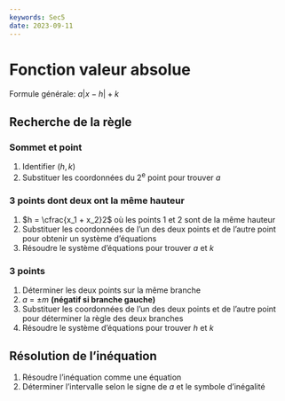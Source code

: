 ```yaml
---
keywords: Sec5
date: 2023-09-11
---
```


# Fonction valeur absolue

Formule générale: $a|x - h| + k$ 

## Recherche de la règle

### Sommet et point

1. Identifier $(h, k)$
2. Substituer les coordonnées du 2<sup>e</sup> point pour trouver $a$

### 3 points dont deux ont la même hauteur

1. $h = \cfrac{x_1 + x_2}2$ où les points 1 et 2 sont de la même hauteur
2. Substituer les coordonnées de l’un des deux points et de l’autre point pour obtenir un système d’équations
3. Résoudre le système d’équations pour trouver $a$ et $k$

### 3 points

1. Déterminer les deux points sur la même branche
2. $a$ = $\pm m$ **(négatif si branche gauche)**
3. Substituer les coordonnées de l’un des deux points et de l’autre point pour déterminer la règle des deux branches
4. Résoudre le système d’équations pour trouver $h$ et $k$

## Résolution de l’inéquation

1. Résoudre l’inéquation comme une équation
2. Déterminer l’intervalle selon le signe de $a$ et le symbole d’inégalité

